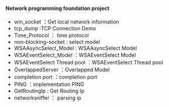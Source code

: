  #### Network programming foundation project
  * win_socket ：Get local network information
   * tcp_dump :TCP Connection Demo
   * Time_Protocol ： time protocol
   * non-blocking-socket : select model
   * WSAAsyncSelect_Model : WSAAsyncSelect Model
   * WSAEventSelect_Model ：WSAEventSelect Model
   * WSAEventSelect Thread pool ：WSAEventSelect Thread pool
   * OverlappedServer ：Overlapped Model
   * completion port ：completion port
   * PING ：implementation PING
   * GetRoutingIp : Get Routing Ip
   * networksniffer ： parsing ip